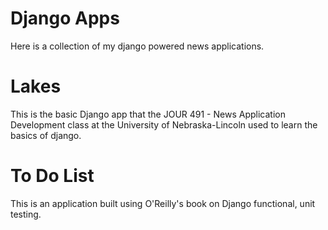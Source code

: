 
# Django Apps
Here is a collection of my django powered news applications.
# Lakes
This is the basic Django app that the JOUR 491 - News Application Development class at the University of Nebraska-Lincoln used to learn the basics of django.
# To Do List
This is an application built using O'Reilly's book on Django functional, unit testing.
